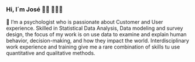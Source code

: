 ### Hi, I´m José 👋🏼 👨🏽‍💻
🔭 I’m a psychologist who is passionate about Customer and User experience. Skilled in Statistical Data Analysis, Data modeling and survey design, the focus of my work is on use data to examine and explain human behavior, decision-making, and how they impact the world. Interdisciplinary work experience and training give me a rare combination of skills tu use quantitative and qualitative methods. 



